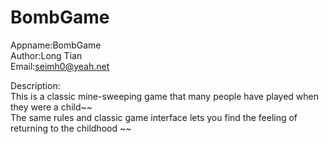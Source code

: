 # BombGame
Appname:BombGame<br/>
Author:Long Tian<br/>
Email:seimh0@yeah.net<br/>

Description:<br/>
This is a classic mine-sweeping game that many people have played when they were a child~~ <br/>
The same rules and classic game interface lets you find the feeling of returning to the childhood ~~
